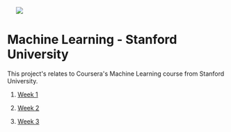 
 &nbsp;&nbsp;&nbsp;&nbsp; ![](./img/stanford.jpeg)

Machine Learning - Stanford University
=========================================
This project's relates to Coursera's Machine Learning course from Stanford University.

  1. [Week 1](./week1/README.md)
  
  1. [Week 2](./week2/README.md)
  
  1. [Week 3](./week3/README.md)
